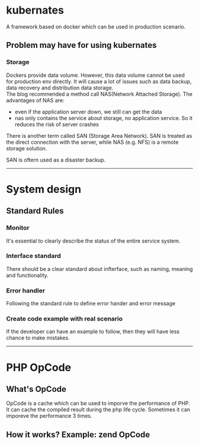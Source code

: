 # kubernates

A framework based on docker which can be used in production scenario.  

## Problem may have for using kubernates

### Storage

Dockers provide data volume. However, this data volume cannot be used for production env directly. It will cause a lot of issues such as data backup, data recovery and distribution data storage.  
The blog recommended a method call NAS(Network Attached Storage). The advantages of NAS are:  

* even if the application server down, we still can get the data
* nas only contains the service about storage, no application service. So it reduces the risk of server crashes

There is another term called SAN (Storage Area Network). SAN is treated as the direct connection with the server, while NAS (e.g. NFS) is a remote storage solution.  

SAN is oftern used as a disaster backup.



-----------



# System design

## Standard Rules

### Monitor

It's essential to clearly describe the status of the entire service system.

### Interface standard 

There should be a clear standard about infterface, such as naming, meaning and functionality.  

### Error handler

Following the standard rule to define error hander and error message

### Create code example with real scenario

If the developer can have an example to follow, then they will have less chance to make mistakes.

-------


# PHP OpCode

## What's OpCode

OpCode is a cache which can be used to imporve the performance of PHP. It can cache the compiled result during the php life cycle. Sometimes it can imporeve the performance 3 times.


## How it works? Example: zend OpCode





